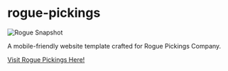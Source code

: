 # rogue-pickings

 ![Rogue Snapshot](img/rogue-snap.png)


A mobile-friendly website template crafted for Rogue Pickings Company.

<a href="https://lee77carter.github.io/rogue-pickings/">Visit Rogue Pickings Here!</a>  
